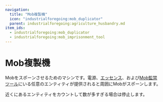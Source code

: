 ```yaml
---
navigation:
  title: "Mob複製機"
  icon: "industrialforegoing:mob_duplicator"
  parent: industrialforegoing:agriculture_husbandry.md
item_ids:
  - industrialforegoing:mob_duplicator
  - industrialforegoing:mob_imprisonment_tool
---
```


# Mob複製機

Mobをスポーンさせるためのマシンです。電源、[エッセンス](./essence.md)、および[Mob監禁ツール](../mib.md)にいる任意のエンティティが提供されると周囲にMobがスポーンします。

近くにあるエンティティをカウントして数が多すぎる場合は停止します。



<Recipe id="industrialforegoing:mob_duplicator" />



<Recipe id="industrialforegoing:mob_imprisonment_tool" />

